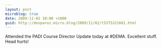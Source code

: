 ```yaml
---
layout: post
microblog: true
date: 2009-11-02 10:00 +1000
guid: http://desparoz.micro.blog/2009/11/02/t5375321681.html
---
```

Attended the PADI Course Director Update today at #DEMA. Excellent stuff. Head hurts!
